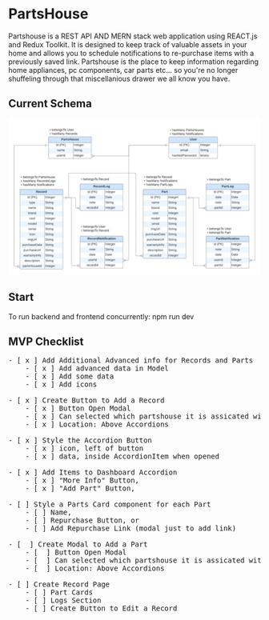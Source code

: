 # PartsHouse
Partshouse is a REST API AND MERN stack web application using REACT.js and Redux Toolkit.
It is designed to keep track of valuable assets in your home and allows you to schedule notifications to re-purchase items with a previously saved link. Partshouse is the place to keep information regarding home appliances, pc components, car parts etc...  so you're no longer shuffeling through that miscellanious drawer we all know you have.

## Current Schema
![](./assets/PartsHouseSchema.png)

## Start
To run backend and frontend concurrently:
npm run dev


## MVP Checklist
<pre>
- [ x ] Add Additional Advanced info for Records and Parts
    - [ x ] Add advanced data in Model
    - [ x ] Add some data
    - [ x ] Add icons

- [ x ] Create Button to Add a Record
    - [ x ] Button Open Modal
    - [ x ] Can selected which partshouse it is assicated with.
    - [ x ] Location: Above Accordions

- [ x ] Style the Accordion Button
    - [ x ] icon, left of button
    - [ x ] data, inside AccordionItem when opened

- [ x ] Add Items to Dashboard Accordion
    - [ x ] "More Info" Button, 
    - [ x ] "Add Part" Button, 

- [ ] Style a Parts Card component for each Part 
    - [ ] Name, 
    - [ ] Repurchase Button, or
    - [ ] Add Repurchase Link (modal just to add link)

- [  ] Create Modal to Add a Part
    - [  ] Button Open Modal
    - [  ] Can selected which partshouse it is assicated with.
    - [  ] Location: Above Accordions

- [ ] Create Record Page
    - [ ] Part Cards
    - [ ] Logs Section
    - [ ] Create Button to Edit a Record

</pre>
